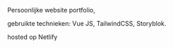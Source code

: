 Persoonlijke website portfolio, 

gebruikte technieken: Vue JS, TailwindCSS, Storyblok.

hosted op Netlify
